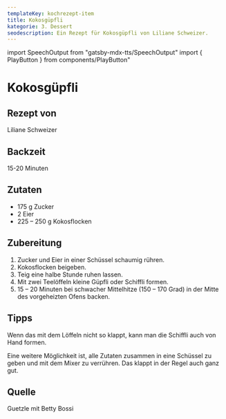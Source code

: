 ```yaml
---
templateKey: kochrezept-item
title: Kokosgüpfli
kategorie: 3. Dessert
seodescription: Ein Rezept für Kokosgüpfli von Liliane Schweizer.
---
```

import SpeechOutput from "gatsby-mdx-tts/SpeechOutput"
import { PlayButton } from components/PlayButton"

<SpeechOutput id="kochrezept-liliane-schweizer-kokosgüpfli" customPlayButton={PlayButton}>

# Kokosgüpfli

## Rezept von

Liliane Schweizer

## Backzeit

15-20 Minuten

## Zutaten

* 175 g Zucker
* 2 Eier
* 225 – 250 g Kokosflocken

## Zubereitung

1. Zucker und Eier in einer Schüssel schaumig rühren.
1. Kokosflocken beigeben.
1. Teig eine halbe Stunde ruhen lassen.
1. Mit zwei Teelöffeln kleine Güpfli oder Schiffli formen.
1. 15 – 20 Minuten bei schwacher Mittelhitze (150 – 170 Grad) in der Mitte des vorgeheizten Ofens backen.

## Tipps

Wenn das mit dem Löffeln nicht so klappt, kann man die Schiffli auch von Hand formen.

Eine weitere Möglichkeit ist, alle Zutaten zusammen in eine Schüssel zu geben und mit dem Mixer zu verrühren. Das klappt in der Regel auch ganz gut.

## Quelle

Guetzle mit Betty Bossi

</SpeechOutput>